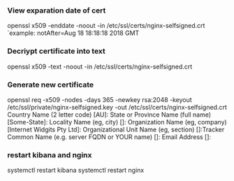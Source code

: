 ### View exparation date of cert

openssl x509 -enddate -noout -in /etc/ssl/certs/nginx-selfsigned.crt
`example:
notAfter=Aug 18 18:18:18 2018 GMT


### Decriypt certificate into text

openssl x509 -text -noout -in /etc/ssl/certs/nginx-selfsigned.crt


### Generate new certificate

openssl req -x509 -nodes -days 365 -newkey rsa:2048 -keyout /etc/ssl/private/nginx-selfsigned.key -out /etc/ssl/certs/nginx-selfsigned.crt
Country Name (2 letter code) [AU]:
State or Province Name (full name) [Some-State]:
Locality Name (eg, city) []:
Organization Name (eg, company) [Internet Widgits Pty Ltd]:
Organizational Unit Name (eg, section) []:Tracker
Common Name (e.g. server FQDN or YOUR name) []:
Email Address []:


### restart kibana and nginx

systemctl restart kibana
systemctl restart nginx